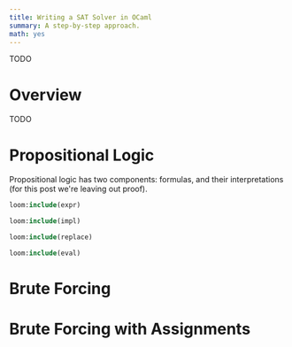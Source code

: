 ```yaml
---
title: Writing a SAT Solver in OCaml
summary: A step-by-step approach.
math: yes
---
```


TODO

# Overview

TODO

# Propositional Logic

Propositional logic has two components: formulas, and their interpretations (for this post we're leaving out proof).

```ocaml
loom:include(expr)
```

```ocaml
loom:include(impl)
```

```ocaml
loom:include(replace)
```

```ocaml
loom:include(eval)
```

# Brute Forcing

# Brute Forcing with Assignments